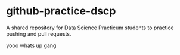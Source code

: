 # github-practice-dscp
A shared repository for Data Science Practicum students to practice pushing and pull requests.

yooo whats up gang